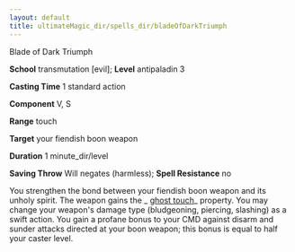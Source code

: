 ```yaml
---
layout: default
title: ultimateMagic_dir/spells_dir/bladeOfDarkTriumph
---
```

Blade of Dark Triumph

**School** transmutation [evil]; **Level** antipaladin 3

**Casting Time** 1 standard action

**Component** V, S

**Range** touch

**Target** your fiendish boon weapon

**Duration** 1 minute_dir/level

**Saving Throw** Will negates (harmless); **Spell Resistance** no

You strengthen the bond between your fiendish boon weapon and its unholy spirit. The weapon gains the _ [ghost touch](../magicItems_dir/weapons#_weapons-ghost-touch)_ property. You may change your weapon's damage type (bludgeoning, piercing, slashing) as a swift action. You gain a profane bonus to your CMD against disarm and sunder attacks directed at your boon weapon; this bonus is equal to half your caster level.

